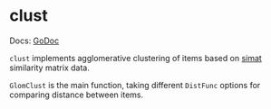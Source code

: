 # clust

Docs: [GoDoc](https://pkg.go.dev/github.com/emer/etable/clust)

`clust` implements agglomerative clustering of items based on [simat](https://github.com/emer/etable/tree/master/simat) similarity matrix data.

`GlomClust` is the main function, taking different `DistFunc` options for comparing distance between items.


